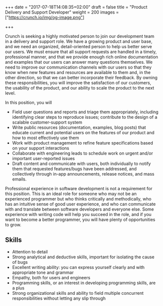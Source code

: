 +++
date = "2017-07-18T14:08:35+02:00"
draft = false
title = "Product Delivery and Support Developer"
weight = 200
images = ["https://crunch.io/img/og-image.png"]

+++

Crunch is seeking a highly motivated person to join our development team in a delivery and support role. We have a growing product and user base, and we need an organized, detail-oriented person to help us better serve our users. We must ensure that all support requests are handled in a timely, professional manner, and that we provide enough rich online documentation and examples that our users can answer many questions themselves. We need to improve our communication channels with our users so that they know when new features and resources are available to them and, in the other direction, so that we can better incorporate their feedback. By owning these responsibilities, you will improve the satisfaction of our customers, the usability of the product, and our ability to scale the product to the next level.

In this position, you will

* Field user questions and reports and triage them appropriately, including identifying clear steps to reproduce issues; contribute to the design of a scalable customer-support system
* Write public resources (documentation, examples, blog posts) that educate current and potential users on the features of our product and how to most effectively use them
* Work with product management to refine feature specifications based on your support interactions
* Collaborate with engineering leads to schedule work on urgent and/or important user-reported issues
* Draft content and communicate with users, both individually to notify them that requested features/bugs have been addressed, and collectively through in-app announcements, release notices, and mass emails.

Professional experience in software development is not a requirement for this position. This is an ideal role for someone who may not be an experienced programmer but who thinks critically and methodically, who has an intuitive sense of good user experience, and who can communicate with and translate between software developers and everyone else. Some experience with writing code will help you succeed in the role, and if you want to become a better programmer, you will have plenty of opportunities to grow.

## Skills

* Attention to detail
* Strong analytical and deductive skills, important for isolating the cause of bugs
* Excellent writing ability: you can express yourself clearly and with appropriate tone and grammar
* Empathy, both for users and engineers
* Programming skills, or an interest in developing programming skills, are a plus
* Strong organizational skills and ability to field multiple concurrent responsibilities without letting any slip through
